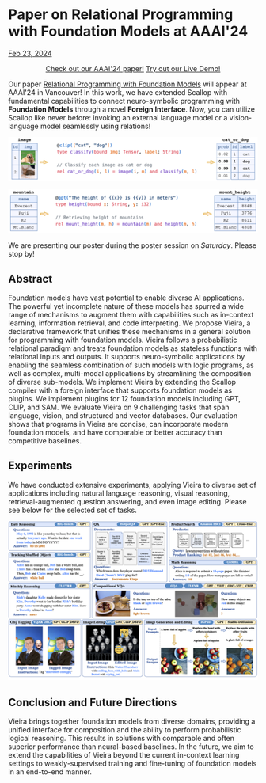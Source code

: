 # Paper on Relational Programming with Foundation Models at AAAI'24

<a href="#" class="markdown-tag">Feb 23, 2024</a>

<center>
  <a class="link-button" target="_blank" href="/papers/aaai24.pdf">Check out our AAAI'24 paper!</a>
  <a class="link-button" target="_blank" href="https://scallop.build/">Try out our Live Demo!</a>
</center>

Our paper [Relational Programming with Foundation Models](/papers/aaai24.pdf) will appear at AAAI'24 in Vancouver!
In this work, we have extended Scallop with fundamental capabilities to connect neuro-symbolic programming with **Foundation Models** through a novel **Foreign Interface**.
Now, you can utilize Scallop like never before: invoking an external language model or a vision-language model seamlessly using relations!

![cat-or-dog](/img/aaai24/cat-or-dog.png)

![mountain-height](/img/aaai24/mountain-height.png)

We are presenting our poster during the poster session on *Saturday*.
Please stop by!

## Abstract

Foundation models have vast potential to enable diverse AI applications.
The powerful yet incomplete nature of these models has spurred a wide range of mechanisms to augment them with capabilities such as in-context learning, information retrieval, and code interpreting.
We propose Vieira, a declarative framework that unifies these mechanisms in a general solution for programming with foundation models.
Vieira follows a probabilistic relational paradigm and treats foundation models as stateless functions with relational inputs and outputs.
It supports neuro-symbolic applications by enabling the seamless combination of such models with logic programs, as well as complex, multi-modal applications by streamlining the composition of diverse sub-models.
We implement Vieira by extending the Scallop compiler with a foreign interface that supports foundation models as plugins.
We implement plugins for 12 foundation models including GPT, CLIP, and SAM.
We evaluate Vieira on 9 challenging tasks that span language, vision, and structured and vector databases.
Our evaluation shows that programs in Vieira are concise, can incorporate modern foundation models, and have comparable or better accuracy than competitive baselines.

## Experiments

We have conducted extensive experiments, applying Vieira to diverse set of applications including natural language reasoning, visual reasoning, retrieval-augmented question answering, and even image editing.
Please see below for the selected set of tasks.

![tasks](/img/aaai24/tasks.png)

## Conclusion and Future Directions

Vieira brings together foundation models from diverse domains, providing a unified interface for composition and the ability to perform probabilistic logical reasoning.
This results in solutions with comparable and often superior performance than neural-based baselines.
In the future, we aim to extend the capabilities of Vieira beyond the current in-context learning settings to weakly-supervised training and fine-tuning of foundation models in an end-to-end manner.
